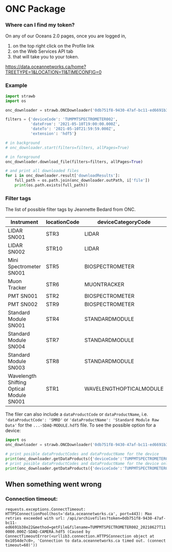# ONC Package

### Where can I find my token?
On any of our Oceans 2.0 pages, once you are logged in,
1. on the top right click on the Profile link
2. on the Web Services API tab
3. that will take you to your token.

https://data.oceannetworks.ca/home?TREETYPE=1&LOCATION=11&TIMECONFIG=0

### Example

```python
import strawb
import os

onc_downloader = strawb.ONCDownloader('0db751f8-9430-47af-bc11-ed6691b38e22', showInfo=False)

filters = {'deviceCode': 'TUMPMTSPECTROMETER002',
           'dateFrom': '2021-05-10T19:00:00.000Z',
           'dateTo': '2021-05-10T21:59:59.000Z',
           'extension': 'hdf5'}

# in background
# onc_downloader.start(filters=filters, allPages=True)

# in foreground
onc_downloader.download_file(filters=filters, allPages=True)

# and print all downloaded files
for i in onc_downloader.result['downloadResults']:
    full_path = os.path.join(onc_downloader.outPath, i['file'])
    print(os.path.exists(full_path))
```

### Filter tags
The list of possible filter tags by Jeannette Bedard from ONC.

Instrument | locationCode | deviceCategoryCode | deviceCode 
---------- | ------------ | ------------------ |------------- 
LIDAR SN001             | STR3 | LIDAR           | TUMLIDAR001
LIDAR SN002             | STR10| LIDAR           | TUMLIDAR002
Mini Spectrometer SN001 | STR5 | BIOSPECTROMETER | TUMMINISPECTROMETER001
Muon Tracker            | STR6 | MUONTRACKER     | TUMMUONTRACKER001
PMT SN001               | STR2 | BIOSPECTROMETER | TUMPMTSPECTROMETER001 |
PMT SN002               | STR9 | BIOSPECTROMETER | TUMPMTSPECTROMETER002 |
Standard Module SN001   | STR4 | STANDARDMODULE  | TUMSTANDARDMODULE001
Standard Module SN004   | STR7 | STANDARDMODULE  | TUMSTANDARDMODULE004
Standard Module SN003   | STR8 | STANDARDMODULE  | TUMSTANDARDMODULE003
Wavelength Shifting Optical Module SN001 | STR1 | WAVELENGTHOPTICALMODULE | UMAINZWOM001

The filer can also include a `dataProductCode` or `dataProductName`, i.e. `'dataProductCode': 'SMRD'` or `'dataProductName': 'Standard Module Raw Data'` for the `...-SDAQ-MODULE.hdf5` file.
To see the possible option for a device:
``` python
import os
onc_downloader = strawb.ONCDownloader('0db751f8-9430-47af-bc11-ed6691b38e22', showInfo=False)

# print posible dataProductCodes and dataProductName for the device
print(onc_downloader.getDataProducts({'deviceCode':'TUMPMTSPECTROMETER002'}))
# print posible dataProductCodes and dataProductName for the device only for hdf5-files
print(onc_downloader.getDataProducts({'deviceCode':'TUMPMTSPECTROMETER002', 'extension': 'hdf5'}))
```


## When something went wrong
### Connection timeout:
`
requests.exceptions.ConnectTimeout: HTTPSConnectionPool(host='data.oceannetworks.ca', port=443): Max retries exceeded with url: /api/archivefiles?token=0db751f8-9430-47af-bc11-ed6691b38e22&method=getFile&filename=TUMPMTSPECTROMETER002_20210627T110000.000Z-SDAQ-CAMERA.hdf5 (Caused by ConnectTimeoutError(<urllib3.connection.HTTPSConnection object at 0x1054de7c0>, 'Connection to data.oceannetworks.ca timed out. (connect timeout=60)'))
`